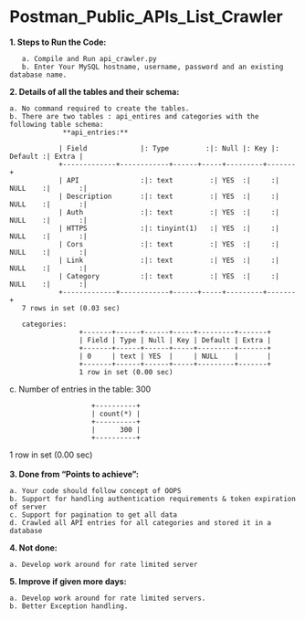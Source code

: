 # Postman_Public_APIs_List_Crawler

**1. Steps to Run the Code:** <br /> 

       a. Compile and Run api_crawler.py
       b. Enter Your MySQL hostname, username, password and an existing database name.
    
    

 **2. Details of all the tables and their schema:**<br /> 
 
    a. No command required to create the tables.
    b. There are two tables : api_entires and categories with the following table schema:
                 **api_entries:**
               
                | Field             |: Type         :|: Null |: Key |: Default :| Extra |
                +-------------+------------+------+-----+---------+-------+
                | API               :|: text         :| YES  :|     :| NULL    :|       :|
                | Description       :|: text         :| YES  :|     :| NULL    :|       :|
                | Auth              :|: text         :| YES  :|     :| NULL    :|       :|
                | HTTPS             :|: tinyint(1)   :| YES  :|     :| NULL    :|       :|
                | Cors              :|: text         :| YES  :|     :| NULL    :|       :|
                | Link              :|: text         :| YES  :|     :| NULL    :|       :|
                | Category          :|: text         :| YES  :|     :| NULL    :|       :|
                +-------------+------------+------+-----+---------+-------+
       7 rows in set (0.03 sec)
       
       categories:
                     +-------+------+------+-----+---------+-------+
                     | Field | Type | Null | Key | Default | Extra |
                     +-------+------+------+-----+---------+-------+
                     | 0     | text | YES  |     | NULL    |       |
                     +-------+------+------+-----+---------+-------+
                     1 row in set (0.00 sec)

c. Number of entries in the table: 300

                        +----------+
                        | count(*) |
                        +----------+
                        |      300 |
                        +----------+
                        
1 row in set (0.00 sec)<br />
<br />
**3. Done from “Points to achieve”:** <br />

    a. Your code should follow concept of OOPS 
    b. Support for handling authentication requirements & token expiration of server
    c. Support for pagination to get all data 
    d. Crawled all API entries for all categories and stored it in a database 

**4. Not done:**<br />

    a. Develop work around for rate limited server 

**5. Improve if given more days:**<br />

    a. Develop work around for rate limited servers. 
    b. Better Exception handling. 

